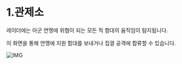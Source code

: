 # 1.관제소

레이더에는 아군 연맹에 위협이 되는 모든 적 함대의 움직임이 탐지됩니다.

이 화면을 통해 연맹에 지원 함대를 보내거나 집결 공격에 합류할 수 있습니다.

![IMG]()